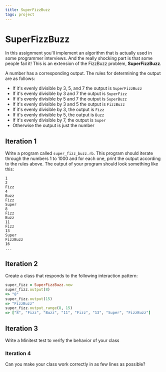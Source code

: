```yaml
---
title: SuperFizzBuzz
tags: project
---
```


# SuperFizzBuzz

In this assignment you'll implement an algorithm that is actually used in some programmer interviews. And the really shocking part is that some people fail it! This is an extension of the FizzBuzz problem, **SuperFizzBuzz**.

A number has a corresponding output. The rules for determining the output are as follows:

*   If it's evenly divisible by 3, 5, and 7 the output is `SuperFizzBuzz`
*   If it's evenly divisible by 3 and 7 the output is `SuperFizz`
*   If it's evenly divisible by 5 and 7 the output is `SuperBuzz`
*   If it's evenly divisible by 3 and 5 the output is `FizzBuzz`
*   If it's evenly divisible by 3, the output is `Fizz`
*   If it's evenly divisible by 5, the output is `Buzz`
*   If it's evenly divisible by 7, the output is `Super`
*   Otherwise the output is just the number


## Iteration 1

Write a program called `super_fizz_buzz.rb`. This program should iterate through the numbers 1 to 1000 and for each one, print the output according to the rules above. The output of your program should look something like this:

```
1
2
Fizz
4
Buzz
Fizz
Super
8
Fizz
Buzz
11
Fizz
13
Super
FizzBuzz
16
...
```

## Iteration 2

Create a class that responds to the following interaction pattern:

```ruby
super_fizz = SuperFizzBuzz.new
super_fizz.output(8)
=> "8"
super_fizz.output(15)
=> "FizzBuzz"
super_fizz.output_range(8, 15)
=> ["8", "Fizz", "Buzz", "11", "Fizz", "13", "Super", "FizzBuzz"]
```

## Iteration 3

Write a Minitest test to verify the behavior of your class


### Iteration 4

Can you make your class work correctly in as few lines as possible?
